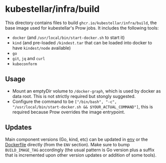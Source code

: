 # kubestellar/infra/build

This directory contains files to build `ghcr.io/kubestellar/infra/build`, the base image used for kubestellar's Prow jobs. It includes the following tools:

- `docker` (and `/usr/local/bin/start-docker.sh` to start it)
- `kind` (and pre-loaded `/kindest.tar` that can be loaded into docker to have `kindest/node` available)
- `go`
- `git`, `jq` and `curl`
- `kubeconform`

## Usage

- Mount an emptyDir volume to `/docker-graph`, which is used by docker as data root. This is not strictly required but stongly suggested.
- Configure the command to be `["/bin/bash", "-c", "/usr/local/bin/start-docker.sh && $YOUR_ACTUAL_COMMAND"]`, this is required because Prow overrides the image entrypoint.

## Updates

Main component versions (Go, kind, etc) can be updated in [env](./env) or the [Dockerfile](./Dockerfile) directly (from the `ENV` section). Make sure to bump `BUILD_IMAGE_TAG` accordingly (the usual pattern is Go version plus a suffix that is incremented upon other version updates or addition of some tools).
